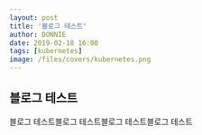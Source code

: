 ```yaml
---
layout: post
title: '블로그 테스트'
author: DONNIE
date: 2019-02-18 16:00
tags: [kubernetes]
image: /files/covers/kubernetes.png
---
```


## 블로그 테스트
블로그 테스트블로그 테스트블로그 테스트블로그 테스트
